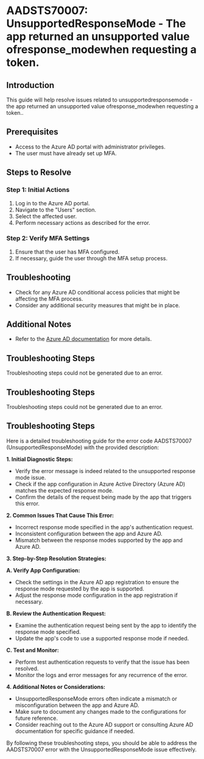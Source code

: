 # AADSTS70007: UnsupportedResponseMode - The app returned an unsupported value ofresponse_modewhen requesting a token.

## Introduction
This guide will help resolve issues related to unsupportedresponsemode - the app returned an unsupported value ofresponse_modewhen requesting a token..

## Prerequisites
- Access to the Azure AD portal with administrator privileges.
- The user must have already set up MFA.

## Steps to Resolve

### Step 1: Initial Actions
1. Log in to the Azure AD portal.
2. Navigate to the "Users" section.
3. Select the affected user.
4. Perform necessary actions as described for the error.

### Step 2: Verify MFA Settings
1. Ensure that the user has MFA configured.
2. If necessary, guide the user through the MFA setup process.

## Troubleshooting
- Check for any Azure AD conditional access policies that might be affecting the MFA process.
- Consider any additional security measures that might be in place.

## Additional Notes
- Refer to the [Azure AD documentation](https://learn.microsoft.com/en-us/azure/active-directory/) for more details.


## Troubleshooting Steps
Troubleshooting steps could not be generated due to an error.

## Troubleshooting Steps
Troubleshooting steps could not be generated due to an error.

## Troubleshooting Steps
Here is a detailed troubleshooting guide for the error code AADSTS70007 (UnsupportedResponseMode) with the provided description:

**1. Initial Diagnostic Steps:**
   - Verify the error message is indeed related to the unsupported response mode issue.
   - Check if the app configuration in Azure Active Directory (Azure AD) matches the expected response mode.
   - Confirm the details of the request being made by the app that triggers this error.

**2. Common Issues That Cause This Error:**
   - Incorrect response mode specified in the app's authentication request.
   - Inconsistent configuration between the app and Azure AD.
   - Mismatch between the response modes supported by the app and Azure AD.

**3. Step-by-Step Resolution Strategies:**

   **A. Verify App Configuration:**
   - Check the settings in the Azure AD app registration to ensure the response mode requested by the app is supported.
   - Adjust the response mode configuration in the app registration if necessary.

   **B. Review the Authentication Request:**
   - Examine the authentication request being sent by the app to identify the response mode specified.
   - Update the app's code to use a supported response mode if needed.

   **C. Test and Monitor:**
   - Perform test authentication requests to verify that the issue has been resolved.
   - Monitor the logs and error messages for any recurrence of the error.

**4. Additional Notes or Considerations:**
   - UnsupportedResponseMode errors often indicate a mismatch or misconfiguration between the app and Azure AD.
   - Make sure to document any changes made to the configurations for future reference.
   - Consider reaching out to the Azure AD support or consulting Azure AD documentation for specific guidance if needed.

By following these troubleshooting steps, you should be able to address the AADSTS70007 error with the UnsupportedResponseMode issue effectively.